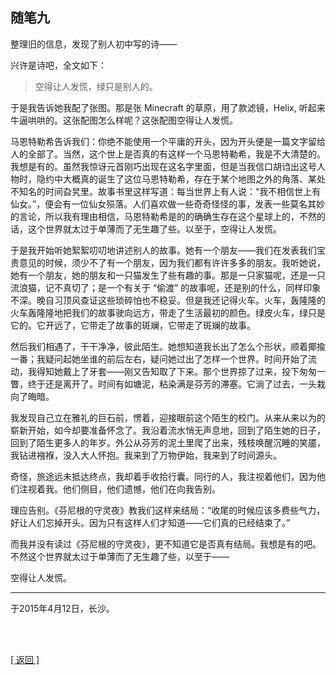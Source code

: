 ## 随笔九

整理旧的信息，发现了别人初中写的诗——

兴许是诗吧，全文如下：

> 空得让人发慌，绿只是别人的。

于是我告诉她我配了张图。那是张 Minecraft 的草原，用了款滤镜，Helix, 听起来牛逼哄哄的。这张配图怎么样呢？这张配图空得让人发慌。

马恩特勒希告诉我们：你绝不能使用一个平庸的开头，因为开头便是一篇文字留给人的全部了。当然，这个世上是否真的有这样一个马恩特勒希，我是不大清楚的。我想是有的。虽然我惊讶元首刚巧出现在这名字里面，但是当我信口胡诌出这号人物时，隐约中大概真的诞生了这位马恩特勒希，存在于某个地图之外的角落、某处不知名的时间旮旯里。故事书里这样写道：每当世界上有人说：“我不相信世上有仙女。”，便会有一位仙女殒落。人们喜欢做一些奇奇怪怪的事，发表一些莫名其妙的言论，所以我有理由相信，马恩特勒希是的的确确生存在这个星球上的，不然的话，这个世界就太过于单薄而了无生趣了些。以至于，空得让人发慌。

于是我开始听她絮絮叨叨地讲述别人的故事。她有一个朋友——我们在发表我们宝贵意见的时候，须少不了有一个朋友，因为我们都有许许多多的朋友。我听她说，她有一个朋友，她的朋友和一只猫发生了些有趣的事。那是一只家猫呢，还是一只流浪猫，记不真切了；是一个有关于 “偷渡” 的故事呢，还是别的什么，同样印象不深。晚自习顶风查证这些琐碎怕也不稳妥。但是我还记得火车。火车，轰隆隆的火车轰隆隆地把我们的故事驶向远方，带走了生活最初的颜色。绿皮火车，绿只是它的。它开远了，它带走了故事的斑斓，它带走了斑斓的故事。

然后我们相遇了，干干净净，彼此陌生。她想知道我长出了怎么个形状，顺着揶揄一番；我疑问起她坐谁的前后左右，疑问她过出了怎样一个世界。时间开始了流动，我得知她戴上了牙套——刚又告知取了下来。那个世界掠了过来，投下匆匆一瞥，终于还是离开了。时间有如塘泥，粘染满是芬芳的滞塞。它淌了过去，一头栽向了晦暗。

我发现自己立在雅礼的巨石前，愣着，迎接眼前这个陌生的校门。从来从来以为的崭新开始，如今却要准备怀念了。我沿着流水悄无声息地，回到了陌生她的日子，回到了陌生更多人的年岁。外公从芬芳的泥土里爬了出来，残枝唤醒沉睡的笑靥，我钻进襁褓，没入大人怀抱。我来到了万物伊始，我来到了时间源头。

奇怪，旅途远未抵达终点，我却着手收拾行囊。同行的人，我注视着他们，因为他们注视着我。他们侧目，他们遗憾，他们在向我告别。

理应告别。《芬尼根的守灵夜》教我们这样来结局：“收尾的时候应该多费些气力，好让人们忘掉开头。因为只有这样人们才知道——它们真的已经结束了。”

而我并没有读过《芬尼根的守灵夜》，更不知道它是否真有结局。我想是有的吧。不然这个世界就太过于单薄而了无生趣了些，以至于——

空得让人发慌。

------

于2015年4月12日，长沙。

<br>

<br>

[[ 返回 ]](navigation.md)
